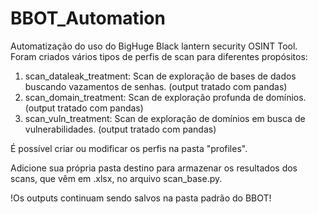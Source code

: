# BBOT_Automation
Automatização do uso do BigHuge Black lantern security OSINT Tool.
Foram criados vários tipos de perfis de scan para diferentes propósitos:
1. scan_dataleak_treatment: Scan de exploração de bases de dados buscando vazamentos de senhas. (output tratado com pandas)
2. scan_domain_treatment: Scan de exploração profunda de domínios. (output tratado com pandas)
3. scan_vuln_treatment: Scan de exploração de domínios em busca de vulnerabilidades. (output tratado com pandas)

É possível criar ou modificar os perfis na pasta "profiles".

Adicione sua própria pasta destino para armazenar os resultados dos scans, que vêm em .xlsx, no arquivo scan_base.py.

!Os outputs continuam sendo salvos na pasta padrão do BBOT!
